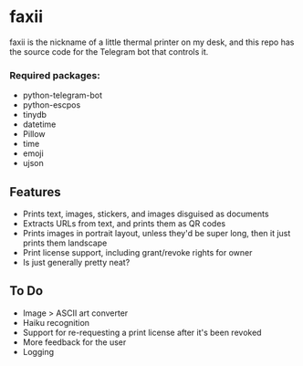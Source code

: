 # faxii
faxii is the nickname of a little thermal printer on my desk, and this repo has the source code for the Telegram bot that controls it.


### Required packages:
- python-telegram-bot
- python-escpos
- tinydb
- datetime
- Pillow
- time
- emoji
- ujson


## Features

- Prints text, images, stickers, and images disguised as documents
- Extracts URLs from text, and prints them as QR codes
- Prints images in portrait layout, unless they'd be super long, then it just prints them landscape
- Print license support, including grant/revoke rights for owner
- Is just generally pretty neat?


## To Do

- Image > ASCII art converter
- Haiku recognition
- Support for re-requesting a print license after it's been revoked
- More feedback for the user
- Logging
